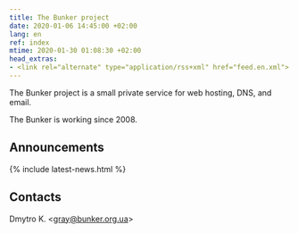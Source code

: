 ```yaml
---
title: The Bunker project
date: 2020-01-06 14:45:00 +02:00
lang: en
ref: index
mtime: 2020-01-30 01:08:30 +02:00
head_extras:
- <link rel="alternate" type="application/rss+xml" href="feed.en.xml">
---
```


The Bunker project is a small private service for web hosting,
DNS, and email.

The Bunker is working since 2008.

Announcements
-------------

{% include latest-news.html %}

Contacts
--------

<p itemscope itemtype="http://schema.org/Person">
  <span itemprop="name">Dmytro K.</span>
  &lt;<a href="mailto:%22Dmytro K.%22%20%3cgray@bunker.org.ua%3e"
    class="mail" itemprop="email">gray@bunker.org.ua</a>&gt;
</p>
